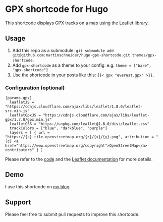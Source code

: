 # GPX shortcode for Hugo

This shortcode displays GPX tracks on a map using the [Leaflet library](https://leafletjs.com).

## Usage

1. Add this repo as a submodule: `git submodule add git@github.com:martinschneider/hugo-gpx-shortcode.git themes/gpx-shortcode`.
2. Add `gpx-shortcode` as a theme to your config: e.g. `theme = ["bare", "gpx-shortcode"]`
3. Use the shortcode in your posts like this: `{{< gpx "everest.gpx" >}}`.


### Configuration (optional)
```
[params.gpx]
  leafletJS = "https://cdnjs.cloudflare.com/ajax/libs/leaflet/1.8.0/leaflet-src.min.js"
  leafletGpxJS = "https://cdnjs.cloudflare.com/ajax/libs/leaflet-gpx/1.7.0/gpx.min.js"
  leafletCSS = "https://unpkg.com/leaflet@1.8.0/dist/leaflet.css"
  trackColors = ["blue", "darkblue", "purple"]
  layers = [ { url = "https://{s}.tile.openstreetmap.org/{z}/{x}/{y}.png", attribution = "(c) <a href="https://www.openstreetmap.org/copyright">OpenStreetMap</a> contributors" } ]
```

Please refer to the [code](layouts/shortcodes/gpx.html) and the [Leaflet documentation](https://leafletjs.com/) for more details.

## Demo
I use this shortcode on [my blog](https://www.grainsofsand.at).


## Support
Please feel free to submit pull requests to improve this shortcode.